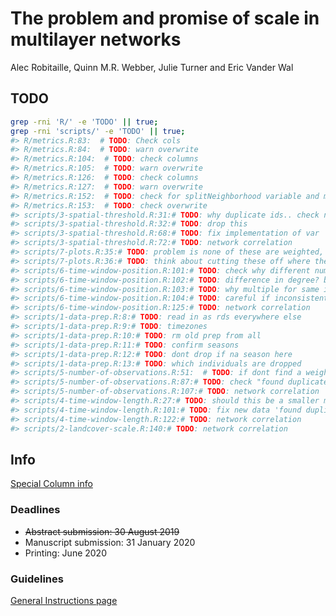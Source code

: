 
<!-- README.md is generated from README.Rmd. Please edit that file -->

<!-- badges: start -->

<!-- badges: end -->

# The problem and promise of scale in multilayer networks

Alec Robitaille, Quinn M.R. Webber, Julie Turner and Eric Vander Wal

## TODO

``` bash
grep -rni 'R/' -e 'TODO' || true;
grep -rni 'scripts/' -e 'TODO' || true;
#> R/metrics.R:83:  # TODO: Check cols
#> R/metrics.R:84:  # TODO: warn overwrite 
#> R/metrics.R:104:  # TODO: check columns
#> R/metrics.R:105:  # TODO: warn overwrite
#> R/metrics.R:126:  # TODO: check columns
#> R/metrics.R:127:  # TODO: warn overwrite
#> R/metrics.R:152:  # TODO: check for splitNeighborhood variable and multidegree
#> R/metrics.R:153:  # TODO: check overwrite
#> scripts/3-spatial-threshold.R:31:# TODO: why duplicate ids.. check new data
#> scripts/3-spatial-threshold.R:32:# TODO: drop this 
#> scripts/3-spatial-threshold.R:68:# TODO: fix implementation of var
#> scripts/3-spatial-threshold.R:72:# TODO: network correlation
#> scripts/7-plots.R:35:# TODO: problem is none of these are weighted, they are all integer, so not varying after all individuals
#> scripts/7-plots.R:36:# TODO: think about cutting these off where they settle and including extended versions in supplemental
#> scripts/6-time-window-position.R:101:# TODO: check why different number of individuals as seasons move
#> scripts/6-time-window-position.R:102:# TODO: difference in degree? between seasons
#> scripts/6-time-window-position.R:103:# TODO: why multiple for same individual
#> scripts/6-time-window-position.R:104:# TODO: careful if inconsistent number of individuals
#> scripts/6-time-window-position.R:125:# TODO: network correlation
#> scripts/1-data-prep.R:8:# TODO: read in as rds everywhere else
#> scripts/1-data-prep.R:9:# TODO: timezones
#> scripts/1-data-prep.R:10:# TODO: rm old prep from all
#> scripts/1-data-prep.R:11:# TODO: confirm seasons
#> scripts/1-data-prep.R:12:# TODO: dont drop if na season here
#> scripts/1-data-prep.R:13:# TODO: which individuals are dropped
#> scripts/5-number-of-observations.R:51:  # TODO: if dont find a weighted, then this is not needed and you can pull neigh out on a by.
#> scripts/5-number-of-observations.R:87:# TODO: check "found duplicate id in a timegroup and/or splitBy - does your group_times threshold match the fix rate?"
#> scripts/5-number-of-observations.R:107:# TODO: network correlation
#> scripts/4-time-window-length.R:27:# TODO: should this be a smaller min window size?
#> scripts/4-time-window-length.R:101:# TODO: fix new data 'found duplicate id in a timegroup and/or splitBy - does your group_times threshold match the fix rate?'
#> scripts/4-time-window-length.R:122:# TODO: network correlation
#> scripts/2-landcover-scale.R:140:# TODO: network correlation
```

## Info

[Special Column
info](https://academic.oup.com/CZ/pages/animal_social_system)

### Deadlines

  - ~~Abstract submission: 30 August 2019~~
  - Manuscript submission: 31 January 2020
  - Printing: June 2020

### Guidelines

[General Instructions
page](https://academic.oup.com/cz/pages/General_Instructions)
